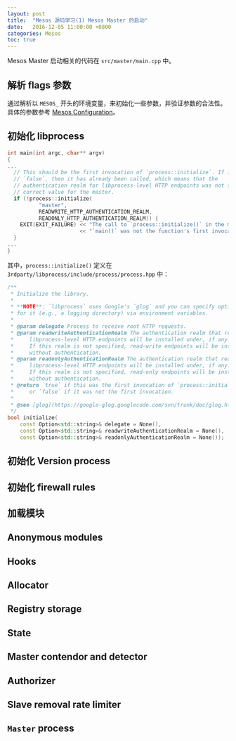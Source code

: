 ```yaml
---
layout: post
title:  "Mesos 源码学习(1) Mesos Master 的启动"
date:   2016-12-05 11:00:00 +0800
categories: Mesos
toc: true
---
```


Mesos Master 启动相关的代码在 `src/master/main.cpp` 中。

## 解析 flags 参数

通过解析以 `MESOS_` 开头的环境变量，来初始化一些参数，并验证参数的合法性。
具体的参数参考 [Mesos Configuration](http://mesos.apache.org/documentation/latest/configuration/)。


## 初始化 libprocess

```c++
int main(int argc, char** argv)
{
...
  // This should be the first invocation of `process::initialize`. If it returns
  // `false`, then it has already been called, which means that the
  // authentication realm for libprocess-level HTTP endpoints was not set to the
  // correct value for the master.
  if (!process::initialize(
          "master",
          READWRITE_HTTP_AUTHENTICATION_REALM,
          READONLY_HTTP_AUTHENTICATION_REALM)) {
    EXIT(EXIT_FAILURE) << "The call to `process::initialize()` in the master's "
                       << "`main()` was not the function's first invocation";
  }
...
}
```

其中，`process::initialize()` 定义在 `3rdparty/libprocess/include/process/process.hpp` 中：

```c++
/**
 * Initialize the library.
 *
 * **NOTE**: `libprocess` uses Google's `glog` and you can specify options
 * for it (e.g., a logging directory) via environment variables.
 *
 * @param delegate Process to receive root HTTP requests.
 * @param readwriteAuthenticationRealm The authentication realm that read-write
 *     libprocess-level HTTP endpoints will be installed under, if any.
 *     If this realm is not specified, read-write endpoints will be installed
 *     without authentication.
 * @param readonlyAuthenticationRealm The authentication realm that read-only
 *     libprocess-level HTTP endpoints will be installed under, if any.
 *     If this realm is not specified, read-only endpoints will be installed
 *     without authentication.
 * @return `true` if this was the first invocation of `process::initialize()`,
 *     or `false` if it was not the first invocation.
 *
 * @see [glog](https://google-glog.googlecode.com/svn/trunk/doc/glog.html)
 */
bool initialize(
    const Option<std::string>& delegate = None(),
    const Option<std::string>& readwriteAuthenticationRealm = None(),
    const Option<std::string>& readonlyAuthenticationRealm = None());
```


## 初始化 Version process

## 初始化 firewall rules

## 加载模块

## Anonymous modules

## Hooks

## Allocator

## Registry storage

## State

## Master contendor and detector

## Authorizer

## Slave removal rate limiter

## `Master` process
